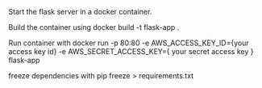 Start the flask server in a docker container.

Build the container using
docker build -t flask-app .

Run container with
docker run -p 80:80 -e AWS_ACCESS_KEY_ID={your access key id} -e AWS_SECRET_ACCESS_KEY={ your secret access key } flask-app

freeze dependencies with
pip freeze > requirements.txt
